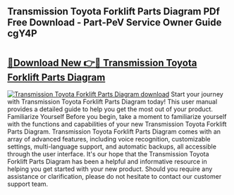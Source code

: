 ## Transmission Toyota Forklift Parts Diagram PDf Free Download - Part-PeV Service Owner Guide cgY4P

# <h2><a href="http://dfmiuy.blite.top/?on=Transmission+Toyota+Forklift+Parts+Diagram">🔗Download New 👉🔴 Transmission Toyota Forklift Parts Diagram</a></h2>

[![Transmission Toyota Forklift Parts Diagram download](https://i.imgur.com/lujVjoI.png)](http://dfmiuy.blite.top/?on=Transmission+Toyota+Forklift+Parts+Diagram)
Start your journey with Transmission Toyota Forklift Parts Diagram today! This user manual provides a detailed guide to help you get the most out of your product. Familiarize Yourself Before you begin, take a moment to familiarize yourself with the functions and capabilities of your new Transmission Toyota Forklift Parts Diagram. Transmission Toyota Forklift Parts Diagram comes with an array of advanced features, including voice recognition, customizable settings, multi-language support, and automatic backups, all accessible through the user interface. It's our hope that the Transmission Toyota Forklift Parts Diagram has been a helpful and informative resource in helping you get started with your new product. Should you require any assistance or clarification, please do not hesitate to contact our customer support team.
